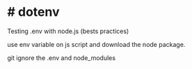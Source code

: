<h1># dotenv</h1>

<p>Testing .env with node.js (bests practices)</p>
<p>use env variable on js script and download the node package.</p>
<p>git ignore the .env and node_modules</>

